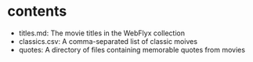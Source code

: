 # contents

- titles.md: The movie titles in the WebFlyx collection
- classics.csv: A comma-separated list of classic moives
- quotes: A directory of files containing memorable quotes from movies
